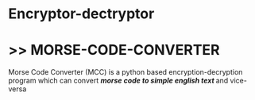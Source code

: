 # Encryptor-dectryptor

# >> <b> MORSE-CODE-CONVERTER </b>
Morse Code Converter (MCC) is a python based encryption-decryption program which can convert <b><i> morse code to simple english text </i></b> and vice-versa
